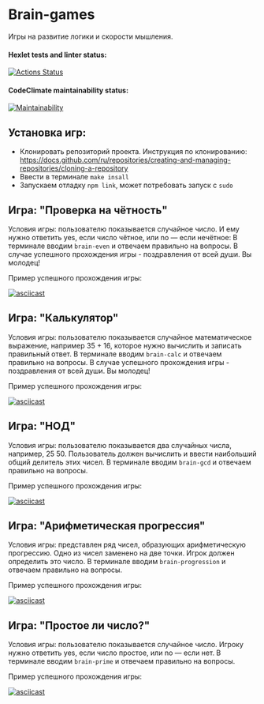 # Brain-games
Игры на развитие логики и скорости мышления.
#### Hexlet tests and linter status:
[![Actions Status](https://github.com/vareshka0101/frontend-project-44/actions/workflows/hexlet-check.yml/badge.svg)](https://github.com/vareshka0101/frontend-project-44/actions)

#### CodeClimate maintainability status:
[![Maintainability](https://api.codeclimate.com/v1/badges/cec6733fff1e4b93425c/maintainability)](https://codeclimate.com/github/vareshka0101/frontend-project-44/maintainability)

## Установка игр:

- Клонировать репозиторий проекта. Инструкция по клонированию: https://docs.github.com/ru/repositories/creating-and-managing-repositories/cloning-a-repository
- Ввести в терминале `make insall`
- Запускаем отладку `npm link`, может потребовать запуск с `sudo`

## Игра: "Проверка на чётность"
Условия игры: пользователю показывается случайное число. И ему нужно ответить yes, если число чётное, или no — если нечётное:
В терминале вводим `brain-even` и отвечаем правильно на вопросы.
В случае успешного прохождения игры - поздравления от всей души. Вы молодец!

Пример успешного прохождения игры:
 
[![asciicast](https://asciinema.org/a/oePEUYQgI4nEByBOW6uOAJGv5.svg)](https://asciinema.org/a/oePEUYQgI4nEByBOW6uOAJGv5)

## Игра: "Калькулятор"

Условия игры: пользователю показывается случайное математическое выражение, например 35 + 16, которое нужно вычислить и записать правильный ответ.
В терминале вводим `brain-calc` и отвечаем правильно на вопросы.
В случае успешного прохождения игры - поздравления от всей души. Вы молодец!

Пример успешного прохождения игры:

[![asciicast](https://asciinema.org/a/T7EqnX5LaIazDIFXe8FYRrKdL.svg)](https://asciinema.org/a/T7EqnX5LaIazDIFXe8FYRrKdL)

## Игра: "НОД"

Условия игры: пользователю показывается два случайных числа, например, 25 50. Пользователь должен вычислить и ввести наибольший общий делитель этих чисел.
В терминале вводим `brain-gcd` и отвечаем правильно на вопросы.

Пример успешного прохождения игры:

[![asciicast](https://asciinema.org/a/Xs5nG42A1QBqbHvP1Mwyv1AJ9.svg)](https://asciinema.org/a/Xs5nG42A1QBqbHvP1Mwyv1AJ9)

## Игра: "Арифметическая прогрессия"

Условия игры: представлен ряд чисел, образующих арифметическую прогрессию. Одно из чисел заменено на две точки. Игрок должен определить это число.
В терминале вводим `brain-progression` и отвечаем правильно на вопросы.

Пример успешного прохождения игры:

[![asciicast](https://asciinema.org/a/GzhOPBszcMs8XyFhNnMcKqOSq.svg)](https://asciinema.org/a/GzhOPBszcMs8XyFhNnMcKqOSq)

## Игра: "Простое ли число?"

Условия игры: пользователю показывается случайное число. Игроку нужно ответить yes, если число простое, или no — если нет.
В терминале вводим `brain-prime` и отвечаем правильно на вопросы.

Пример успешного прохождения игры:

[![asciicast](https://asciinema.org/a/WJxqMxBbRc1tqIFFBWtsI6BaC.svg)](https://asciinema.org/a/WJxqMxBbRc1tqIFFBWtsI6BaC)
